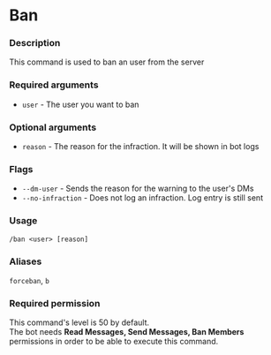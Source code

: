 # Ban

### **Description**

This command is used to ban an user from the server

### **Required arguments**

* `user` - The user you want to ban

### **Optional arguments**

* `reason` - The reason for the infraction. It will be shown in bot logs

### Flags

* `--dm-user` - Sends the reason for the warning to the user's DMs
* `--no-infraction` - Does not log an infraction. Log entry is still sent

### **Usage**

```
/ban <user> [reason]
```

### **Aliases**

`forceban`, `b`

### **Required permission**

This command's level is 50 by default.\
The bot needs **Read Messages, Send Messages, Ban Members** permissions in order to be able to execute this command.
